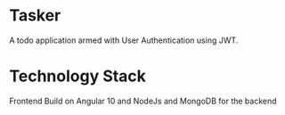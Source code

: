 # Tasker

A todo application armed with User Authentication using JWT.

# Technology Stack

Frontend Build on Angular 10 and NodeJs and MongoDB for the backend
